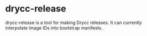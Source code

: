# drycc-release

drycc-release is a tool for making Drycc releases. It can currently interpolate
image IDs into bootstrap manifests.
